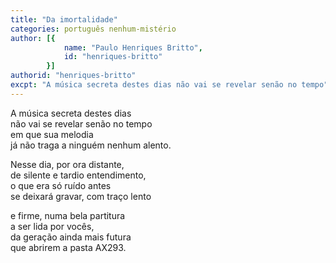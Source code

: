 ```yaml
---
title: "Da imortalidade"
categories: português nenhum-mistério
author: [{
			name: "Paulo Henriques Britto",
			id: "henriques-britto"
		}]
authorid: "henriques-britto"
excpt: "A música secreta destes dias não vai se revelar senão no tempo"
---
```



A música secreta destes dias \
não vai se revelar senão no tempo \
em que sua melodia \
já não traga a ninguém nenhum alento.

Nesse dia, por ora distante, \
de silente e tardio entendimento, \
o que era só ruído antes \
se deixará gravar, com traço lento

e firme, numa bela partitura \
a ser lida por vocês, \
da geração ainda mais futura \
que abrirem a pasta AX293.
